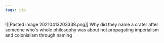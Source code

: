 ```yaml
---
tags: itp
---
```

![[Pasted image 20210413203338.png]]
Why did they name a crater after someone who's whole philosophy was about not propagating imperialism and colonialism through naming